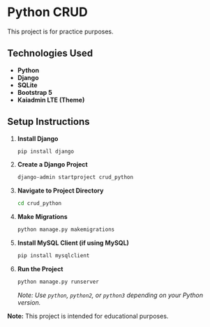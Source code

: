 # Python CRUD

This project is for practice purposes.

## Technologies Used
- **Python**
- **Django**
- **SQLite**
- **Bootstrap 5**
- **Kaiadmin LTE (Theme)**

## Setup Instructions

1. **Install Django**
   ```bash
   pip install django
   ```

2. **Create a Django Project**
   ```bash
   django-admin startproject crud_python
   ```

3. **Navigate to Project Directory**
   ```bash
   cd crud_python
   ```

4. **Make Migrations**
   ```bash
   python manage.py makemigrations
   ```

5. **Install MySQL Client (if using MySQL)**
   ```bash
   pip install mysqlclient
   ```

6. **Run the Project**
   ```bash
   python manage.py runserver
   ```

   *Note: Use `python`, `python2`, or `python3` depending on your Python version.*

**Note:** This project is intended for educational purposes.
